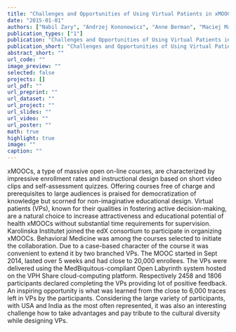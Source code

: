 ```yaml
---
title: "Challenges and Opportunities of Using Virtual Patients in xMOOCs"
date: "2015-01-01"
authors: ["Nabil Zary", "Andrzej Kononowicz", "Anne Berman", "Maciej Malawski", "Natalia Stathakarou"]
publication_types: ["1"]
publication: "Challenges and Opportunities of Using Virtual Patients in xMOOCs. 1 "
publication_short: "Challenges and Opportunities of Using Virtual Patients in xMOOCs. 1 "
abstract_short: ""
url_code: ""
image_preview: ""
selected: false
projects: []
url_pdf: ""
url_preprint: ""
url_dataset: ""
url_project: ""
url_slides: ""
url_video: ""
url_poster: ""
math: true
highlight: true
image: ""
caption: ""
---
```

xMOOCs, a type of massive open on-line courses, are characterized by impressive enrollment rates and instructional design based on short video clips and self-assessment quizzes. Offering courses free of charge and prerequisites to large audiences is praised for democratization of knowledge but scorned for non-imaginative educational design. Virtual patients (VPs), known for their qualities in fostering active decision-making, are a natural choice to increase attractiveness and educational potential of health xMOOCs without substantial time requirements for supervision.  Karolinska Institutet joined the edX consortium to participate in organizing xMOOCs. Behavioral Medicine was among the courses selected to initiate the collaboration. Due to a case-based character of the course it was convenient to extend it by two branched VPs. The MOOC started in Sept 2014, lasted over 5 weeks and had close to 20,000 enrollees. The VPs were delivered using the MedBiquitous-compliant Open Labyrinth system hosted on the VPH Share cloud-computing platform. Respectively 2458 and 1806 participants declared completing the VPs providing lot of positive feedback. An inspiring opportunity is what was learned from the close to 6,000 traces left in VPs by the participants. Considering the large variety of participants, with USA and India as the most often represented, it was also an interesting challenge how to take advantages and pay tribute to the cultural diversity while designing VPs.
